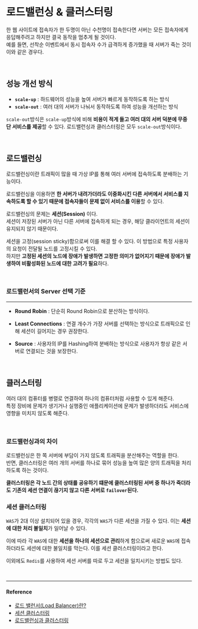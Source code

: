 # 로드밸런싱 & 클러스터링

한 웹 사이트에 접속자가 한 두명이 아닌 수천명이 접속한다면 서버는 모든 접속자에게 응답해주려고 하지만 결국 동작을 멈추게 될 것이다. <br/>예를 들면, 선착순 이벤트에서 동시 접속자 수가 급격하게 증가했을 때 서버가 죽는 것이 이와 같은 경우다.

<br/>

## 성능 개선 방식

- **`scale-up`** : 하드웨어의 성능을 높여 서버가 빠르게 동작하도록 하는 방식
- **`scale-out`** : 여러 대의 서버가 나눠서 동작하도록 하여 성능을 개선하는 방식

`scale-out`방식은 `scale-up`방식에 비해 **비용이 적게 들고 여러 대의 서버 덕분에 무중단 서비스를 제공**할 수 있다.
로드밸런싱과 클러스터링은 모두 `scale-out`방식이다.

<br/>

## 로드밸런싱

로드밸런싱이란 트래픽이 많을 때 가상 IP를 통해 여러 서버에 접속하도록 분배하는 기능이다.

로드밸런싱을 이용하면 **한 서버가 내려가더라도 이중화시킨 다른 서버에서 서비스를 지속하도록 할 수 있기 때문에 접속자들이 문제 없이 서비스를 이용**할 수 있다.

로드밸런싱의 문제는 **세션(Session)** 이다.<br/>세션이 저장된 서버가 아닌 다른 서버에 접속하게 되는 경우, 해당 클라이언트의 세션이 유지되지 않기 때문이다.

세션을 고정(session sticky)함으로써 이를 해결 할 수 있다. 이 방법으로 특정 사용자의 요청이 전달될 노드를 고정시킬 수 있다.<br/> 하지만 **고정된 세션의 노드에 장애가 발생하면 고정한 의미가 없어지기 때문에 장애가 발생하여 비활성화된 노드에 대한 고려가 필요**하다.

<br/>

### 로드밸런서의 Server 선택 기준

---

- **Round Robin** : 단순히 Round Robin으로 분산하는 방식이다.

- **Least Connections** : 연결 개수가 가장 서버를 선택하는 방식으로 트래픽으로 인해 세션이 길어지는 경우 권장한다.

- **Source** : 사용자의 IP를 Hashing하여 분배하는 방식으로 사용자가 항상 같은 서버로 연결되는 것을 보장한다.

<br/>

## 클러스터링

여러 대의 컴퓨터를 병렬로 연결하여 하나의 컴퓨터처럼 사용할 수 있게 해준다.<br/>
특정 장비에 문제가 생기거나 실행중인 애플리케이션에 문제가 발생하더라도 서비스에 영향을 미치지 않도록 해준다.

<br/>

### 로드밸런싱과의 차이

로드밸런싱은 한 쪽 서버에 부담이 가지 않도록 트래픽을 분산해주는 역할을 한다. <br/>반면,  클러스터링은 여러 개의 서버를 하나로 묶어 성능을 높여 많은 양의 트래픽을 처리하도록 하는 것이다.

**클러스터링은 각 노드 간의 상태를 공유하기 떄문에 클러스터링된 서버 중 하나가 죽더라도 기존의 세션 연결이 끊기지 않고 다른 서버로 `failover`된다.**


### 세션 클러스터링

`WAS`가 2대 이상 설치되어 있을 경우, 각각의 `WAS`가 다른 세션을 가질 수 있다. 이는 **세션에 대한 처리 불일치**가 일어날 수 있다.

이에 따라 각 `WAS`에 대한 **세션을 하나의 세션으로 관리**하게 함으로써 새로운 `WAS`에 접속하더라도 세션에 대한 불일치를 막는다. 이를 세션 클러스터링이라고 한다.

이외에도 `Redis`를 사용하여 세션 서버를 따로 두고 세션을 일치시키는 방법도 있다.

<br/>

---

#### Reference

- [로드 밸런서(Load Balancer)란?](https://nesoy.github.io/articles/2018-06/Load-Balancer)
- [세션 클러스터링](https://brownbears.tistory.com/168)
- [로드밸런싱과 클러스터링](https://asfirstalways.tistory.com/m/320?category=656859)
